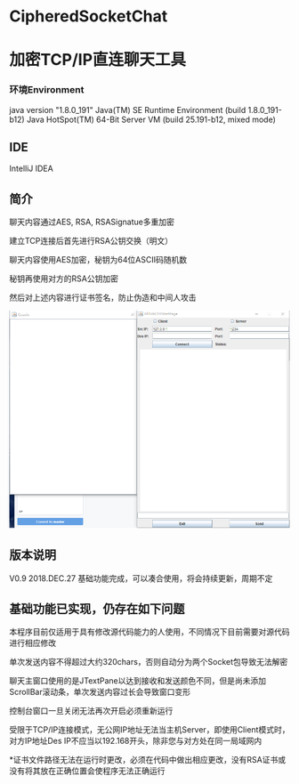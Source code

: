 # CipheredSocketChat
# 加密TCP/IP直连聊天工具

### 环境Environment
java version "1.8.0_191" 
Java(TM) SE Runtime Environment (build 1.8.0_191-b12)
Java HotSpot(TM) 64-Bit Server VM (build 25.191-b12, mixed mode)

## IDE
IntelliJ IDEA

## 简介
聊天内容通过AES, RSA, RSASignatue多重加密

建立TCP连接后首先进行RSA公钥交换（明文）

聊天内容使用AES加密，秘钥为64位ASCII码随机数

秘钥再使用对方的RSA公钥加密

然后对上述内容进行证书签名，防止伪造和中间人攻击

![图片加载失败](https://github.com/50Death/CipheredSocketChat/blob/master/QQ%E6%88%AA%E5%9B%BE20181227140513.png)

## 版本说明
V0.9 2018.DEC.27 基础功能完成，可以凑合使用，将会持续更新，周期不定

## 基础功能已实现，仍存在如下问题
本程序目前仅适用于具有修改源代码能力的人使用，不同情况下目前需要对源代码进行相应修改

单次发送内容不得超过大约320chars，否则自动分为两个Socket包导致无法解密

聊天主窗口使用的是JTextPane以达到接收和发送颜色不同，但是尚未添加ScrollBar滚动条，单次发送内容过长会导致窗口变形

控制台窗口一旦关闭无法再次开启必须重新运行

受限于TCP/IP连接模式，无公网IP地址无法当主机Server，即使用Client模式时，对方IP地址Des IP不应当以192.168开头，除非您与对方处在同一局域网内

*证书文件路径无法在运行时更改，必须在代码中做出相应更改，没有RSA证书或没有将其放在正确位置会使程序无法正确运行
